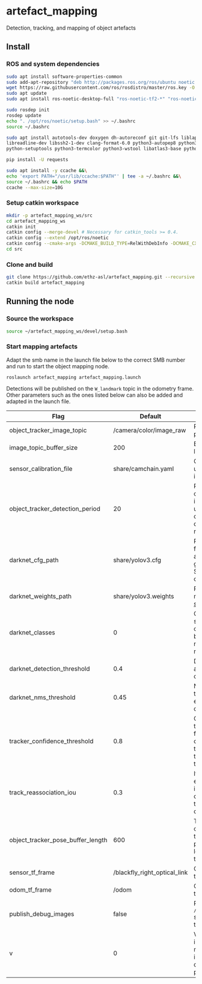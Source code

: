 # artefact_mapping
Detection, tracking, and mapping of object artefacts

## Install
### ROS and system dependencies
```bash
sudo apt install software-properties-common
sudo add-apt-repository "deb http://packages.ros.org/ros/ubuntu noetic main"
wget https://raw.githubusercontent.com/ros/rosdistro/master/ros.key -O - | sudo apt-key add -
sudo apt update
sudo apt install ros-noetic-desktop-full "ros-noetic-tf2-*" "ros-noetic-camera-info-manager*" --yes

sudo rosdep init
rosdep update
echo ". /opt/ros/noetic/setup.bash" >> ~/.bashrc
source ~/.bashrc

sudo apt install autotools-dev doxygen dh-autoreconf git git-lfs liblapack-dev libblas-dev libgtest-dev \
libreadline-dev libssh2-1-dev clang-format-6.0 python3-autopep8 python3-catkin-tools python3-pip python3-git \
python-setuptools python3-termcolor python3-wstool libatlas3-base python-is-python3 --yes

pip install -U requests

sudo apt install -y ccache &&\
echo 'export PATH="/usr/lib/ccache:$PATH"' | tee -a ~/.bashrc &&\
source ~/.bashrc && echo $PATH
ccache --max-size=10G
```

### Setup catkin workspace
```bash
mkdir -p artefact_mapping_ws/src
cd artefact_mapping_ws
catkin init
catkin config --merge-devel # Necessary for catkin_tools >= 0.4.
catkin config --extend /opt/ros/noetic
catkin config --cmake-args -DCMAKE_BUILD_TYPE=RelWithDebInfo -DCMAKE_CXX_FLAGS=-fdiagnostics-color
cd src
```

### Clone and build
```bash
git clone https://github.com/ethz-asl/artefact_mapping.git --recursive -b summer_school2021
catkin build artefact_mapping
```

## Running the node
### Source the workspace
```bash
source ~/artefact_mapping_ws/devel/setup.bash
```

### Start mapping artefacts
Adapt the smb name in the launch file below to the correct SMB number and run to start the object mapping node.
```
roslaunch artefact_mapping artefact_mapping.launch
```
Detections will be published on the `W_landmark` topic in the odometry frame. Other parameters such as the ones listed below can also be added and adapted in the launch file.

| Flag | Default | Description |
| --- | --- | --- |
| object_tracker_image_topic | /camera/color/image_raw | ROS image topic on which to perform detection and tracking |
| image_topic_buffer_size | 200 | Buffer size of ROS topic listener for incoming images |
| sensor_calibration_file | share/camchain.yaml | Camera calibration file which is used for retrieving the intrinsics |
| object_tracker_detection_period | 20 | Periodicity with which to run object detection (yolo). Frames in between will be tracked using a faster method to obtain object locations (kcf). With the default value the detector is run every 20th frame. |
| darknet_cfg_path | share/yolov3.cfg | Path to network configuration file (the tiny version will run on a CPU but will produce less good and accurate detections). See the [share](https://github.com/ethz-asl/artefact_mapping/tree/summer_school2021/artefact_mapping/share) folder for options |
| darknet_weights_path | share/yolov3.weights | Path to network weights, must match the cfg file. See the [share](https://github.com/ethz-asl/artefact_mapping/tree/summer_school2021/artefact_mapping/share) folder for options |
| darknet_classes | 0 | Comma separated list without spaces to define the tracked object classes. The association between object name and number can be found [here](https://github.com/ethz-asl/darknet_catkin/blob/master/data/coco.names) (the numbering starts from 0) |
| darknet_detection_threshold | 0.4 | Detection confidence threshold at which to start tracking an object |
| darknet_nms_threshold | 0.45 | Non maxima supression threshold, used in the elimination of duplicate detections |
| tracker_confidence_threshold | 0.8 | Confidence threshold at which the tracker still considers it is following a valid object, if the confidence drops below the threshold the track is terminated and the object pose triangulated |
| track_reassociation_iou | 0.3 | If a new detection and an existing track have an intersection over union (IoU) overlap above this threshold they are merged instead of creating a new separate track |
| object_tracker_pose_buffer_length | 600 | TF buffer length in seconds, in other words the time by which the images have to be processed or else they will no longer have a valid odometry transform associated |
| sensor_tf_frame | /blackfly_right_optical_link | Camera TF frame for triangulation |
| odom_tf_frame | /odom | Odometry TF frame for triangulation |
| publish_debug_images | false | Publish a debug topic `/artefact_mapping/debug_image` showing the detections and their tracking in real time |
| v | 0 | Verbosity output of node, increasing to 1 or 2 will give more debug messages and information on what is being detected, tracked and published |
